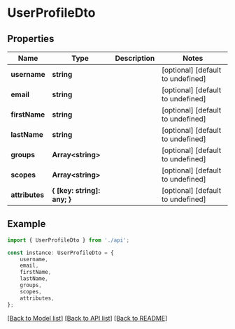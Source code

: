 # UserProfileDto


## Properties

Name | Type | Description | Notes
------------ | ------------- | ------------- | -------------
**username** | **string** |  | [optional] [default to undefined]
**email** | **string** |  | [optional] [default to undefined]
**firstName** | **string** |  | [optional] [default to undefined]
**lastName** | **string** |  | [optional] [default to undefined]
**groups** | **Array&lt;string&gt;** |  | [optional] [default to undefined]
**scopes** | **Array&lt;string&gt;** |  | [optional] [default to undefined]
**attributes** | **{ [key: string]: any; }** |  | [optional] [default to undefined]

## Example

```typescript
import { UserProfileDto } from './api';

const instance: UserProfileDto = {
    username,
    email,
    firstName,
    lastName,
    groups,
    scopes,
    attributes,
};
```

[[Back to Model list]](../README.md#documentation-for-models) [[Back to API list]](../README.md#documentation-for-api-endpoints) [[Back to README]](../README.md)
